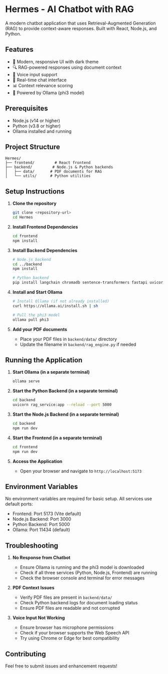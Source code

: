 # Hermes - AI Chatbot with RAG

A modern chatbot application that uses Retrieval-Augmented Generation (RAG) to provide context-aware responses. Built with React, Node.js, and Python.

## Features

- 🎨 Modern, responsive UI with dark theme
- 🔍 RAG-powered responses using document context
- 🎤 Voice input support
- 💬 Real-time chat interface
- 📊 Context relevance scoring
- 🤖 Powered by Ollama (phi3 model)

## Prerequisites

- Node.js (v14 or higher)
- Python (v3.8 or higher)
- Ollama installed and running

## Project Structure

```
Hermes/
├── frontend/         # React frontend
├── backend/         # Node.js & Python backends
│   ├── data/       # PDF documents for RAG
│   └── utils/      # Python utilities
```

## Setup Instructions

1. **Clone the repository**
   ```bash
   git clone <repository-url>
   cd Hermes
   ```

2. **Install Frontend Dependencies**
   ```bash
   cd frontend
   npm install
   ```

3. **Install Backend Dependencies**
   ```bash
   # Node.js backend
   cd ../backend
   npm install

   # Python backend
   pip install langchain chromadb sentence-transformers fastapi uvicorn
   ```

4. **Install and Start Ollama**
   ```bash
   # Install Ollama (if not already installed)
   curl https://ollama.ai/install.sh | sh

   # Pull the phi3 model
   ollama pull phi3
   ```

5. **Add your PDF documents**
   - Place your PDF files in `backend/data/` directory
   - Update the filename in `backend/rag_engine.py` if needed

## Running the Application

1. **Start Ollama (in a separate terminal)**
   ```bash
   ollama serve
   ```

2. **Start the Python Backend (in a separate terminal)**
   ```bash
   cd backend
   uvicorn rag_service:app --reload --port 5000
   ```

3. **Start the Node.js Backend (in a separate terminal)**
   ```bash
   cd backend
   npm run dev
   ```

4. **Start the Frontend (in a separate terminal)**
   ```bash
   cd frontend
   npm run dev
   ```

5. **Access the Application**
   - Open your browser and navigate to `http://localhost:5173`

## Environment Variables

No environment variables are required for basic setup. All services use default ports:
- Frontend: Port 5173 (Vite default)
- Node.js Backend: Port 3000
- Python Backend: Port 5000
- Ollama: Port 11434 (default)

## Troubleshooting

1. **No Response from Chatbot**
   - Ensure Ollama is running and the phi3 model is downloaded
   - Check if all three services (Python, Node.js, Frontend) are running
   - Check the browser console and terminal for error messages

2. **PDF Context Issues**
   - Verify PDF files are present in `backend/data/`
   - Check Python backend logs for document loading status
   - Ensure PDF files are readable and not corrupted

3. **Voice Input Not Working**
   - Ensure browser has microphone permissions
   - Check if your browser supports the Web Speech API
   - Try using Chrome or Edge for best compatibility

## Contributing

Feel free to submit issues and enhancement requests!
